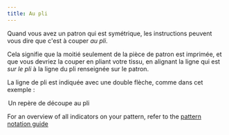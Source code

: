 ```yaml
---
title: Au pli
---
```


Quand vous avez un patron qui est symétrique, les instructions peuvent vous dire que c'est à couper *au pli*.

Cela signifie que la moitié seulement de la pièce de patron est imprimée, et que vous devriez la couper en pliant votre tissu, en alignant la ligne qui est _sur le pli_ à la ligne du pli renseignée sur le patron.

La ligne de pli est indiquée avec une double flèche, comme dans cet exemple :

<Legend part="cutonfold">Un repère de découpe au pli</Legend>

<Tip>

For an overview of all indicators on your pattern, refer to the [pattern notation guide](/docs/various/notation/)

</Tip>

